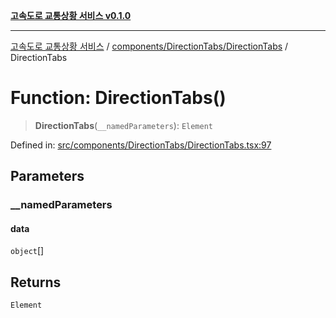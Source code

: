 [**고속도로 교통상황 서비스 v0.1.0**](../../../../README.md)

***

[고속도로 교통상황 서비스](../../../../modules.md) / [components/DirectionTabs/DirectionTabs](../README.md) / DirectionTabs

# Function: DirectionTabs()

> **DirectionTabs**(`__namedParameters`): `Element`

Defined in: [src/components/DirectionTabs/DirectionTabs.tsx:97](https://github.com/ksheyon123/road-status-preview/blob/f8475dd9e1f35d9b8acf92ef20ed9d0782a8bb42/src/components/DirectionTabs/DirectionTabs.tsx#L97)

## Parameters

### \_\_namedParameters

#### data

`object`[]

## Returns

`Element`
